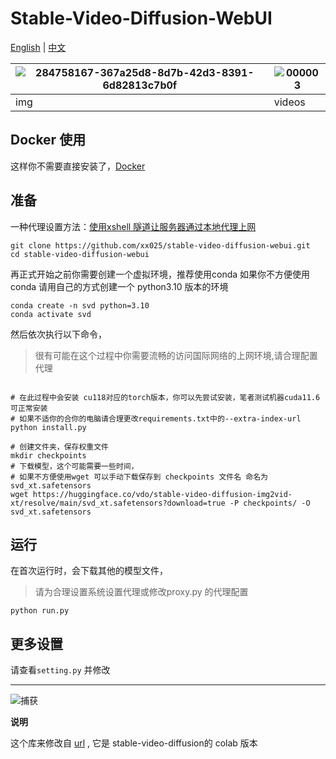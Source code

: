 # Stable-Video-Diffusion-WebUI


[English](README.md) | [中文](README_zh.md)



|![284758167-367a25d8-8d7b-42d3-8391-6d82813c7b0f](https://github.com/xx025/stable-video-diffusion-webui/assets/71559822/00a0be47-a6e6-4c77-9bbc-ff8b5d899cfe) |![000003](https://github.com/xx025/stable-video-diffusion-webui/assets/71559822/8f53ac31-04fe-4e78-bbe0-625e690267cc) |
|---------------------------------|----------------------------------|
| img                     | videos                      |



## Docker 使用

这样你不需要直接安装了，[Docker](https://www.codewithgpu.com/i/xx025/stable-video-diffusion-webui/stable-video-diffusion-webui)



## 准备

一种代理设置方法：[使用xshell 隧道让服务器通过本地代理上网](https://github.com/xx025/stable-video-diffusion-webui/wiki/%E4%BD%BF%E7%94%A8xshell-%E9%9A%A7%E9%81%93%E8%AE%A9%E6%9C%8D%E5%8A%A1%E5%99%A8%E9%80%9A%E8%BF%87%E6%9C%AC%E5%9C%B0%E4%BB%A3%E7%90%86%E4%B8%8A%E7%BD%91)

```shelll
git clone https://github.com/xx025/stable-video-diffusion-webui.git
cd stable-video-diffusion-webui
```
再正式开始之前你需要创建一个虚拟环境，推荐使用conda
如果你不方便使用 conda 请用自己的方式创建一个 python3.10 版本的环境

```shell
conda create -n svd python=3.10 
conda activate svd
```

然后依次执行以下命令，
> 很有可能在这个过程中你需要流畅的访问国际网络的上网环境,请合理配置代理

```shell

# 在此过程中会安装 cu118对应的torch版本，你可以先尝试安装，笔者测试机器cuda11.6 可正常安装 
# 如果不适你的合你的电脑请合理更改requirements.txt中的--extra-index-url
python install.py

# 创建文件夹，保存权重文件
mkdir checkpoints 
# 下载模型，这个可能需要一些时间，
# 如果不方便使用wget 可以手动下载保存到 checkpoints 文件名 命名为 svd_xt.safetensors
wget https://huggingface.co/vdo/stable-video-diffusion-img2vid-xt/resolve/main/svd_xt.safetensors?download=true -P checkpoints/ -O svd_xt.safetensors
```

## 运行

在首次运行时，会下载其他的模型文件，

> 请为合理设置系统设置代理或修改proxy.py 的代理配置

```shell
python run.py
```

## 更多设置

请查看`setting.py` 并修改


---

![捕获](https://github.com/xx025/stable-video-diffusion-webui/assets/71559822/01750957-a9b4-4d28-9938-578336c2fa90)


**说明**

这个库来修改自 [url](https://github.com/mkshing/notebooks/blob/main/stable_video_diffusion_img2vid.ipynb)  , 它是 stable-video-diffusion的 colab 版本

